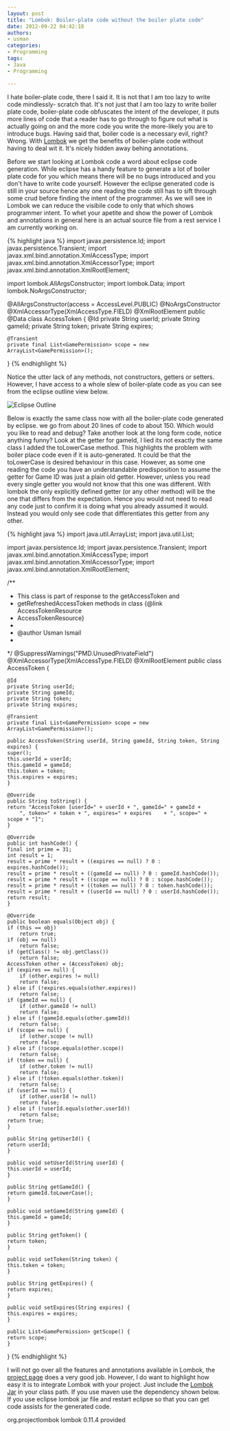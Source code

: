 ```yaml
--- 
layout: post
title: "Lombok: Boiler-plate code without the boiler plate code"
date: 2012-09-22 04:42:18
authors: 
- usman
categories: 
- Programming
tags:
- Java
- Programming

---
```


I hate boiler-plate code, there I said it. It is not that I am too lazy to write code mindlessly- scratch that. It's not just that I am too lazy to write boiler plate code, boiler-plate code obfuscates the intent of the developer, it puts more lines of code that a reader has to go through to figure out what is actually going on and the more code you write the more-likely you are to introduce bugs. Having said that, boiler code is a necessary evil, right? Wrong. With [Lombok](http://projectlombok.org/) we get the benefits of boiler-plate code without having to deal wit it. It's nicely hidden away behing annotations.
<!--more-->
Before we start looking at Lombok code a word about eclipse code generation. While eclipse has a handy feature to generate a lot of boiler plate code for you which means there will be no bugs introduced and you don't have to write code yourself. However the eclipse generated code is still in your source hence any one reading the code still has to sift through some crud before finding the intent of the programmer. As we will see in Lombok we can reduce the visibile code to only that which shows programmer intent. To whet your apetite and show the power of Lombok and annotations in general here is an actual source file from a rest service I am currently working on.

{% highlight java %}
import javax.persistence.Id;
import javax.persistence.Transient;
import javax.xml.bind.annotation.XmlAccessType;
import javax.xml.bind.annotation.XmlAccessorType;
import javax.xml.bind.annotation.XmlRootElement;

import lombok.AllArgsConstructor;
import lombok.Data;
import lombok.NoArgsConstructor;


@AllArgsConstructor(access = AccessLevel.PUBLIC)
@NoArgsConstructor
@XmlAccessorType(XmlAccessType.FIELD)
@XmlRootElement
public @Data
class AccessToken {
    @Id
    private String userId;
    private String gameId;
    private String token;
    private String expires;

    @Transient
    private final List<GamePermission> scope = new ArrayList<GamePermission>();
}
{% endhighlight %}
&nbsp;

Notice the utter lack of any methods, not constructors, getters or setters. However, I have access to a whole slew of boiler-plate code as you can see from the eclipse outline view below.

![Eclipse Outline](/assets/images/eclipse_methods.png)

Below is exactly the same class now with all the boiler-plate code generated by eclipse. we go from about 20 lines of code to about 150. Which would you like to read and debug? Take another look at the long form code, notice anything funny? Look at the getter for gameId, I lied its not exactly the same class I added the toLowerCase method. This highlights the problem with boiler place code even if it is auto-generated. It could be that the toLowerCase is desired behaviour in this case. However, as some one reading the code you have an understandable predisposition to assume the getter for Game ID was just a plain old getter. However, unless you read every single getter you would not know that this one was different. With lombok the only explicitly defined getter (or any other method) will be the one that differs from the expectation. Hence you would not need to read any code just to confirm it is doing what you already assumed it would. Instead you would only see code that differentiates this getter from any other.

{% highlight java %}
import java.util.ArrayList;
import java.util.List;

import javax.persistence.Id;
import javax.persistence.Transient;
import javax.xml.bind.annotation.XmlAccessType;
import javax.xml.bind.annotation.XmlAccessorType;
import javax.xml.bind.annotation.XmlRootElement;

/**
 * This class is part of response to the getAccessToken and
 * getRefreshedAccessToken methods in class {@link AccessTokenResource
 * AccessTokenResource}
 * 
 * @author Usman Ismail
 * 
 */
@SuppressWarnings("PMD.UnusedPrivateField")
@XmlAccessorType(XmlAccessType.FIELD)
@XmlRootElement
public class AccessToken {

    @Id
    private String userId;
    private String gameId;
    private String token;
    private String expires;

    @Transient
    private final List<GamePermission> scope = new ArrayList<GamePermission>();

    public AccessToken(String userId, String gameId, String token, String expires) {
    super();
    this.userId = userId;
    this.gameId = gameId;
    this.token = token;
    this.expires = expires;
    }

    @Override
    public String toString() {
    return "AccessToken [userId=" + userId + ", gameId=" + gameId + 
        ", token=" + token + ", expires=" + expires    + ", scope=" + scope + "]";
    }

    @Override
    public int hashCode() {
    final int prime = 31;
    int result = 1;
    result = prime * result + ((expires == null) ? 0 : expires.hashCode());
    result = prime * result + ((gameId == null) ? 0 : gameId.hashCode());
    result = prime * result + ((scope == null) ? 0 : scope.hashCode());
    result = prime * result + ((token == null) ? 0 : token.hashCode());
    result = prime * result + ((userId == null) ? 0 : userId.hashCode());
    return result;
    }

    @Override
    public boolean equals(Object obj) {
    if (this == obj)
        return true;
    if (obj == null)
        return false;
    if (getClass() != obj.getClass())
        return false;
    AccessToken other = (AccessToken) obj;
    if (expires == null) {
        if (other.expires != null)
        return false;
    } else if (!expires.equals(other.expires))
        return false;
    if (gameId == null) {
        if (other.gameId != null)
        return false;
    } else if (!gameId.equals(other.gameId))
        return false;
    if (scope == null) {
        if (other.scope != null)
        return false;
    } else if (!scope.equals(other.scope))
        return false;
    if (token == null) {
        if (other.token != null)
        return false;
    } else if (!token.equals(other.token))
        return false;
    if (userId == null) {
        if (other.userId != null)
        return false;
    } else if (!userId.equals(other.userId))
        return false;
    return true;
    }

    public String getUserId() {
    return userId;
    }

    public void setUserId(String userId) {
    this.userId = userId;
    }

    public String getGameId() {
    return gameId.toLowerCase();
    }

    public void setGameId(String gameId) {
    this.gameId = gameId;
    }

    public String getToken() {
    return token;
    }

    public void setToken(String token) {
    this.token = token;
    }

    public String getExpires() {
    return expires;
    }

    public void setExpires(String expires) {
    this.expires = expires;
    }

    public List<GamePermission> getScope() {
    return scope;
    }

}
{% endhighlight %}
&nbsp;



I will not go over all the features and annotations available in Lombok, the [project page](http://projectlombok.org/features/index.html) does a very good job. However, I do want to highlight how easy it is to integrate Lombok with your project. Just include the [Lombok Jar](http://projectlombok.googlecode.com/files/lombok.jar) in your class path. If you use maven use the dependency shown below. If you use eclipse lombok jar file and restart eclipse so that you can get code assists for the generated code.

<dependencies> 
    <dependency> 
        <groupId>org.projectlombok</groupId> 
        <artifactId>lombok</artifactId> 
        <version>0.11.4</version> 
        <scope>provided</scope> 
    </dependency>
</dependencies>

